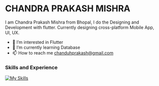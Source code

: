 # CHANDRA PRAKASH MISHRA
I am Chandra Prakash Mishra from Bhopal, I do the Designing and Development with flutter. Currently designing cross-platform Mobile App, UI, UX.
<!-- now i am moving toward working with the backend which is giving me a lot of enthusiasm to implement and paly around with the database. --->

<!--- 👋 Hi, I’m @akaChandu --->
- 👀 I’m interested in Flutter
- 🌱 I’m currently learning Database
- 📫 How to reach me chanduhprakash@gmail.com
<!-- 💞️ I’m looking to collaborate on ... --->

### Skills and Experience
[![My Skills](https://skillicons.dev/icons?i=java,flutter)](https://skillicons.dev)
        
        
<!--![GitHub stats](https://github-readme-stats.vercel.app/api?username=akaChandu&show_icons=true)  --->


<!---
akaChandu/akaChandu is a ✨ special ✨ repository because its `README.md` (this file) appears on your GitHub profile.
You can click the Preview link to take a look at your changes.
--->
